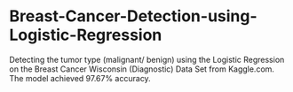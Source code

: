 # Breast-Cancer-Detection-using-Logistic-Regression
Detecting the tumor type (malignant/ benign) using the Logistic Regression on the Breast Cancer Wisconsin (Diagnostic) Data Set from Kaggle.com. The model achieved 97.67% accuracy.
